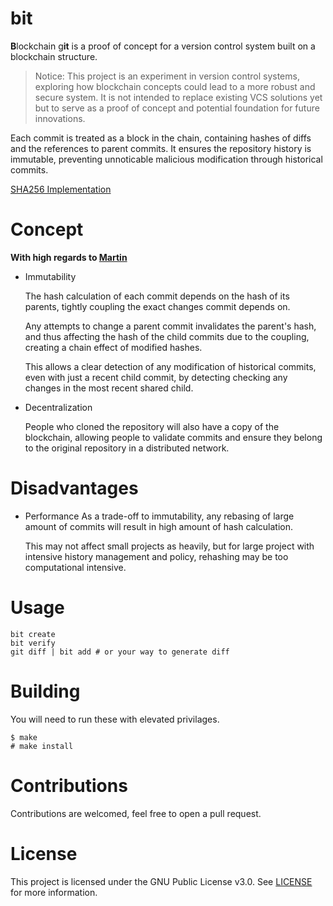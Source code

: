 # bit

**B**lockchain g**it** is a proof of concept for a version control system built on a blockchain structure.

> Notice: This project is an experiment in version control systems, exploring how blockchain concepts could lead to a more robust and secure system. It is not intended to replace existing VCS solutions yet but to serve as a proof of concept and potential foundation for future innovations.

Each commit is treated as a block in the chain, containing hashes of diffs and the references to parent commits.
It ensures the repository history is immutable, preventing unnoticable malicious modification through historical commits.

[SHA256 Implementation](https://github.com/ilvn/SHA256)
# Concept

**With high regards to [Martin](https://github.com/wmartinmimi)**

- Immutability

  The hash calculation of each commit depends on the hash of its parents, tightly coupling the exact changes commit depends on.
  
  Any attempts to change a parent commit invalidates the parent's hash, and thus affecting the hash of the child commits due to the coupling, creating a chain effect of modified hashes.

  This allows a clear detection of any modification of historical commits, even with just a recent child commit, by detecting checking any changes in the most recent shared child.

- Decentralization

  People who cloned the repository will also have a copy of the blockchain,
  allowing people to validate commits and ensure they belong to the original repository in a distributed network.

# Disadvantages
- Performance
  As a trade-off to immutability, any rebasing of large amount of commits will result in high amount of hash calculation.

  This may not affect small projects as heavily, but for large project with intensive history management and policy, rehashing may be too computational intensive.

# Usage
```
bit create
bit verify
git diff | bit add # or your way to generate diff
```

# Building
You will need to run these with elevated privilages.
```
$ make
# make install
```

# Contributions
Contributions are welcomed, feel free to open a pull request.

# License
This project is licensed under the GNU Public License v3.0. See [LICENSE](https://github.com/night0721/bit/blob/master/LICENSE) for more information.
